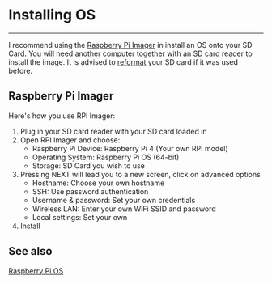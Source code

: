 # Installing OS
---
I recommend using the [Raspberry Pi Imager](https://www.raspberrypi.com/software/) in install an OS onto your SD Card. You will need another computer together with an SD card reader to install the image. It is advised to [reformat](https://www.sdcard.org/downloads/formatter/) your SD card if it was used before.

## Raspberry Pi Imager

Here's how you use RPI Imager:

1. Plug in your SD card reader with your SD card loaded in
2. Open RPI Imager and choose:
    - Raspberry Pi Device: Raspberry Pi 4 (Your own RPI model)
    - Operating System: Raspberry Pi OS (64-bit)
    - Storage: SD Card you wish to use
3. Pressing NEXT will lead you to a new screen, click on advanced options
    - Hostname: Choose your own hostname
    - SSH: Use password authentication
    - Username & password: Set your own credentials
    - Wireless LAN: Enter your own WiFi SSID and password
    - Local settings: Set your own
4. Install

## See also

[Raspberry Pi OS](https://www.raspberrypi.com/software/)